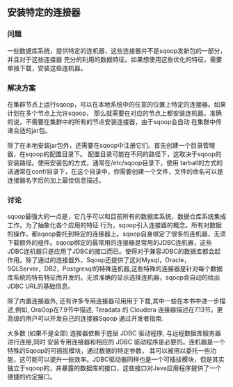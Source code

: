 <h2>安装特定的连接器</h2>

<h3>问题</h3>
一些数据库系统，提供特定的连机器，这些连接器并不是sqoop发新包的一部分，并且对于这些连接器
充分的利用的数据特征。如果想使用这些优化的特征，需要单独下载，安装这些连机器。

<h3>解决方案</h3>
在集群节点上运行sqoop，可以在本地系统中的任意的位置上特定的连接器。如果计划在多个节点上允许sqoop，
那么就需要在对应的节点上都安装连机器。准确的说，不需要在集群中的所有的节点安装连接器，由于sqoop会自动
在集群中传递合适的jar包。

除了在本地安装jar包外，还需要在sqoop中注册它们。首先创建一个目录管理器，在sqoop的配置目录下。
配置目录可能在不同的路径下，这取决于sqoop的安装路径。使用安装包的方式，通常在/etc/sqoop目录下，使用
tarball的方式的话通常在conf/目录下，在这个目录中，你需要创建一个文件，文件的命名可以是连接器名字后的加上最佳信息描述。

<h3>讨论</h3>
sqoop最强大的一点是，它几乎可以和目前所有的数据库系统，数据仓库系统集成工作。为了抽象化各个应用的特征
行为，sqoop引入连接器的概念。所有对数据的操作，都sqoop委托到特定的连接器上。sqoop自身绑定了很多的连机器，无须下载额外的组件。sqoop绑定的最常用的连接器是常用的JDBC连机器，这些JDBC连机器只是应用了JDBC的接口而已。使得对于兼容JDBC的数据库都会起作用。除了通过的连接器外，Sqoop还提供了这对Mysql，Oracle，SQLServer，DB2，Postgresql的特殊连机器,这些特殊的连接器是针对每个数据库系统的特有特征而开发的。无须准确的显示选择连机器，sqoop会自动的给出JDBC URL的基础信息。

除了内置连接器外, 还有许多专用连接器可用用于下载,其中一些在本书中进一步描述,例如, OraOop在7.9节中描述,
Teradata 的 Cloudera 连接器描述在7.13节。更高级的用户可以开发自己的连接器Sqoop 通过开发者指南.

大多数 (如果不是全部) 连接器依赖于底层 JDBC 驱动程序, 与远程数据库服务器进行连接,同时
安装专用连接器和相应的 JDBC 驱动程序是必要的。连机器是一个特殊的Sqoop的可插拔模块，通过数据的特定参数，
其可以被用以委托一些功能，这可能可以提升一些效率。JDBC驱动器同样也是一个可插拔模块，但是其实独立于sqoop的，并暴露的数据库的接口，这些接口对Java应用程序提供了一个便捷的约定接口。